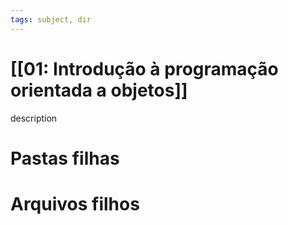 ```yaml
---
tags: subject, dir
---
```


# [[01: Introdução à programação orientada a objetos]]

description

# Pastas filhas



# Arquivos filhos


